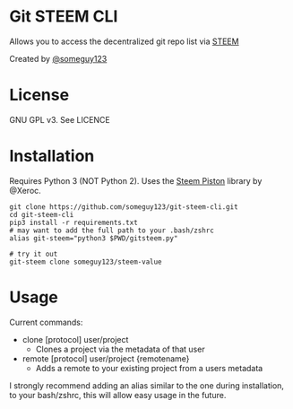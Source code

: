 Git STEEM CLI
==========

Allows you to access the decentralized git repo list via [STEEM](https://steem.io)

Created by [@someguy123](https://steemit.com/@someguy123)

License
=======
GNU GPL v3. See LICENCE

Installation
=========

Requires Python 3 (NOT Python 2). Uses the [Steem Piston](https://github.com/xeroc/steem-piston) library by @Xeroc.

    git clone https://github.com/someguy123/git-steem-cli.git
    cd git-steem-cli
    pip3 install -r requirements.txt
    # may want to add the full path to your .bash/zshrc
    alias git-steem="python3 $PWD/gitsteem.py"

    # try it out
    git-steem clone someguy123/steem-value

Usage
======

Current commands:

 - clone [protocol] user/project
    - Clones a project via the metadata of that user
 - remote [protocol] user/project {remotename}
    - Adds a remote to your existing project from a users metadata

I strongly recommend adding an alias similar to the one during installation, to your bash/zshrc, this will allow
easy usage in the future.


